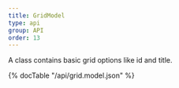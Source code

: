 ```yaml
---
title: GridModel
type: api
group: API
order: 13
---
```

A class contains basic grid options like id and title.

{% docTable "/api/grid.model.json" %}


